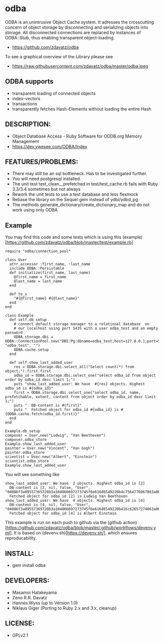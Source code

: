 # odba

ODBA is an unintrusive Object Cache system. It adresses the crosscutting 
concern of object storage by disconnecting and serializing objects into 
storage. All disconnected connections are replaced by instances of 
ODBA::Stub, thus enabling transparent object-loading.


* https://github.com/zdavatz/odba

To see a graphical overview of the Library please see

* https://raw.githubusercontent.com/zdavatz/odba/master/odba.jpeg

## ODBA supports

 * transparent loading of connected objects
 * index-vectors
 * transactions
 * transparently fetches Hash-Elements without loading the entire Hash

## DESCRIPTION:

* Object Database Access - Ruby Software for ODDB.org Memory Management
* https://dev.ywesee.com/ODBA/Index

## FEATURES/PROBLEMS:

* There may still be an sql bottleneck. Has to be investigated further.
* You will need postgresql installed.
* The unit test test_clean__prefetched in test/test_cache.rb fails with Ruby 3.3/3.4 sometimes but not always
* Rework the unit tests to use a test database and less flexmock
* Rebase the library on the Sequel gem instead of ydbi/ydbd_pg
* The methods generate_dictionary/create_dictionary_map and do not work using only ODBA

## Example

You may find this code and some tests which is using this (example)[https://github.com/zdavatz/odba/blob/master/test/example.rb]
    
    require "odba/connection_pool"

    class User
      attr_accessor :first_name, :last_name
      include ODBA::Persistable
      def initialize(first_name, last_name)
        @first_name = first_name
        @last_name = last_name
      end

      def to_s
        "#{@first_name} #{@last_name}"
      end
    end

    class Example
      def self.db_setup
        # connect default storage manager to a relational database  on
        # our localhost using port 5435 with a user odba_test and an empty password
        ODBA.storage.dbi = ODBA::ConnectionPool.new("DBI:Pg:dbname=odba_test;host=127.0.0.1;port=5433", "odba_test", "")
        ODBA.cache.setup
      end

      def self.show_last_added_user
        res = ODBA.storage.dbi.select_all("Select count(*) from object;").first.first
        odba_id = ODBA.storage.dbi.select_one("select odba_id from object order by odba_id desc limit 1;")
        puts "show_last_added_user: We have  #{res} objects. Highest odba_id is #{odba_id}"
        first = ODBA.storage.dbi.select_one("select odba_id, name, prefetchable, extent, content from object order by odba_id desc limit 1;")
        puts "  DB-content is #{first}"
        puts "  Fetched object for odba_id #{odba_id} is #{ODBA.cache.fetch(odba_id.first)}"
      end
    end

    Example.db_setup
    composer = User.new("Ludwig", "Van Beethoven")
    composer.odba_store
    Example.show_last_added_user
    painter = User.new("Vincent", "Van Gogh")
    painter.odba_store
    scientist = User.new("Albert", "Einstein")
    scientist.odba_store
    Example.show_last_added_user

You will see something like

    show_last_added_user: We have  2 objects. Highest odba_id is [2]
      DB-content is [2, nil, false, "User", "04086f3a09557365720b3a104066697273745f6e616d6549220b4c7564776967063a0645543a0f406c6173745f6e616d6549221256616e2042656574686f76656e063b07543a15406f6462615f70657273697374656e74543a0d406f6462615f696469073a14406f6462615f6f6273657276657273303a13406f6462615f707265666574636830"]
      Fetched object for odba_id [2] is Ludwig Van Beethoven
    show_last_added_user: We have  4 objects. Highest odba_id is [4]
      DB-content is [4, nil, false, "User", "04086f3a09557365720b3a104066697273745f6e616d6549220b416c62657274063a0645543a0f406c6173745f6e616d6549220d45696e737465696e063b07543a15406f6462615f70657273697374656e74543a0d406f6462615f696469093a14406f6462615f6f6273657276657273303a13406f6462615f707265666574636830"]
      Fetched object for odba_id [4] is Albert Einstein
      

This example is run on each push to github via the (github action)[https://github.com/zdavatz/odba/blob/master/.github/workflows/devenv.yml]. It is based on (devenv.sh)[https://devenv.sh/], which ensures reproducability.

## INSTALL:

* gem install odba

## DEVELOPERS:

* Masamoi Hatakeyama
* Zeno R.R. Davatz
* Hannes Wyss (up to Version 1.0)
* Niklaus Giger (Porting to Ruby 2.x and 3.x, cleanup)

## LICENSE:

* GPLv2.1
